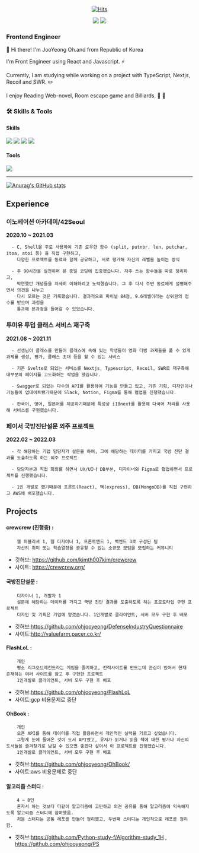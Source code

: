  <div align=center>
  
[![Hits](https://hits.seeyoufarm.com/api/count/incr/badge.svg?url=https%3A%2F%2Fgithub.com%2Fohjooyeong&count_bg=%2379C83D&title_bg=%23555555&icon=&icon_color=%23E7E7E7&title=hits&edge_flat=false)](https://hits.seeyoufarm.com)

<a href="https://velog.io/@brb1111" target="_blank"><img src="https://img.shields.io/badge/Velog-20c997?style=flat-square&logo=Vimeo&logoColor=white"/></a>
<a href="mailto:ohinsang@gmail.com" target="_blank"><img src="https://img.shields.io/badge/Gmail-EA4335?style=flat-square&logo=Gmail&logoColor=white"/></a>
 </div>
   
### Frontend Engineer
👋 Hi there! I'm JooYeong Oh.and from Republic of Korea

I'm Front Engineer using React and Javascript. ⚡

Currently, I am studying while working on a project with TypeScript, Nextjs, Recoil and SWR. ✏️

I enjoy Reading Web-novel, Room escape game and Billiards. 🧩 🎱
 


### 🛠 Skills & Tools
#### Skills

<span>
 <img src="https://img.shields.io/badge/React-61DAFB?style=flat-square&logo=React&logoColor=white"/>
 <img src="https://img.shields.io/badge/JavaScript-F7DF1E?style=flat-square&logo=JavaScript&logoColor=white"/>
 <img src="https://img.shields.io/badge/TypeScript-3178C6?style=flat-square&logo=TypeScript&logoColor=white"/>
 <img src="https://img.shields.io/badge/Python-3776AB?style=flat-square&logo=Python&logoColor=white"/>
 </span>
 
 
 #### Tools
 
 <span>
<img src="https://img.shields.io/badge/Git-F05032?style=flat-square&logo=Git&logoColor=white"/>
 </span>
 
 ---

[![Anurag's GitHub stats](https://github-readme-stats.vercel.app/api?username=ohjooyeong)](https://github.com/ohjooyeong/github-readme-stats)


## Experience

### 이노베이션 아카데미/42Seoul 
**2020.10 ~ 2021.03**
```
  - C, Shell을 주로 사용하여 기존 로우한 함수 (split, putnbr, len, putchar, itoa, atoi 등) 을 직접 구현하고, 
    다양한 프로젝트를 동료와 함께 공유하고, 서로 평가해 자신의 레벨을 높이는 방식
    
  - 주 90시간을 실천하며 온 종일 코딩에 집중했습니다. 자주 쓰는 함수들을 따로 정리하고, 
    막연했던 개념들을 자세히 이해하려고 노력했습니다. 그 후 다시 주변 동료에게 설명해주면서 의견을 나누고
    다시 모르는 것은 기록했습니다. 결과적으로 파이널 84점, 9.6레벨이라는 상위권의 점수를 받으며 과정을 
    통과해 본과정을 들어갈 수 있었습니다.
```
### 투미유 투덥 클래스 서비스 재구축

**2021.08 ~ 2021.11**
```
  - 선생님이 클래스를 만들어 클래스에 속해 있는 학생들이 영화 더빙 과제들을 풀 수 있게 과제를 생성, 평가, 클래스 초대 등을 할 수 있는 서비스
  
  - 기존 Svelte로 되있는 서비스를 Nextjs, Typescript, Recoil, SWR로 재구축해 대부분의 페이지를 고도화하는 작업을 했습니다.
  
  - Swagger로 되있는 다수의 API를 활용하여 기능을 만들고 있고, 기존 기획, 디자인이나 기능들이 업데이트됐기때문에 Slack, Notion, Figma를 통해 협업을 진행했습니다.
  
  - 한국어, 영어, 일본어를 제공하기때문에 특성상 i18next를 활용해 다국어 처리를 사용해 서비스를 구현했습니다.
```

### 페이서 국방진단설문 외주 프로젝트

**2022.02 ~ 2022.03**
```
  - 각 해당하는 기업 담당자가 설문을 하여, 그에 해당하는 데이터를 가지고 국방 진단 결과를 도출하도록 하는 외주 프로젝트
  
  - 담당자분과 직접 회의를 하면서 UX/UI나 DB부분, 디자이너와 Figma로 협업하면서 프로젝트를 진행했습니다.
  
  - 1인 개발로 했기때문에 프론트(React), 백(express), DB(MongoDB)를 직접 구현하고 AWS에 배포했습니다.
```

## Projects
#### crewcrew (진행중) :
```
    웹 퍼블리셔 1, 웹 디자이너 1, 프론트엔드 1, 백엔드 3로 구성된 팀
    자신의 취미 또는 학습열정을 공유할 수 있는 소규모 모임을 모집하는 커뮤니티
```
 - 깃허브: https://github.com/kimth007kim/crewcrew
 - 사이트: https://crewcrew.org/


#### 국방진단설문 :
```
    디자이너 1, 개발자 1
    설문에 해당하는 데이터를 가지고 국방 진단 결과를 도출하도록 하는 프로토타입 구현 프로젝트
    디자인 및 기획은 기업에 맡겼습니다. 1인개발로 클라이언트, 서버 모두 구현 후 배포
```
- 깃허브:https://github.com/ohjooyeong/DefenseIndustryQuestionnaire
- 사이트:http://valuefarm.pacer.co.kr/

#### FlashLoL :
```
    개인
    평소 리그오브레전드라는 게임을 즐겨하고, 전적사이트를 만드는데 관심이 있어서 현재 존재하는 여러 사이트를 참고 후 구현한 프로젝트
    1인개발로 클라이언트, 서버 모두 구현 후 배포
```
- 깃허브:https://github.com/ohjooyeong/FlashLoL
- 사이트:gcp 비용문제로 중단

#### OhBook :
```
    개인
    오픈 API를 통해 데이터를 직접 활용하면서 개인적인 실력을 기르고 싶었습니다. 
    그렇게 눈에 들어온 것이 도서 API였고, 유저가 읽거나 읽을 책에 대한 평가나 자신의 도서들을 즐겨찾기로 남길 수 있으면 좋겠다 싶어서 이 프로젝트를 진행했습니다.
    1인개발로 클라이언트, 서버 모두 구현 후 배포
```
- 깃허브:https://github.com/ohjooyeong/OhBook/
- 사이트:aws 비용문제로 중단

#### 알고리즘 스터디 :
```
    4 ~ 8인
    혼자서 하는 것보다 다같이 알고리즘에 고민하고 의견 공유를 통해 알고리즘에 익숙해지도록 알고리즘 스터디에 참여했음.
    처음 스터디는 공통 레포를 만들어 정리했고, 두번째 스터디는 개인적으로 레포를 정리함.
```
- 깃허브:https://github.com/Python-study-f/Algorithm-study_1H , https://github.com/ohjooyeong/PS

<!--
**ohjooyeong/ohjooyeong** is a ✨ _special_ ✨ repository because its `README.md` (this file) appears on your GitHub profile.

Here are some ideas to get you started:

- 🔭 I’m currently working on ...
- 🌱 I’m currently learning ...
- 👯 I’m looking to collaborate on ...
- 🤔 I’m looking for help with ...
- 💬 Ask me about ...
- 📫 How to reach me: ...
- 😄 Pronouns: ...
- ⚡ Fun fact: ...
-->
